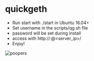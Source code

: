 # quickgeth

- Run start with ./start in Ubuntu 16.04+
- Set username in the scripts/qg.sh file
- password will be set during install
- access with http://<username>:<password>@<server_ip>/
- Enjoy!
 
 
![poopers](https://preview.redd.it/ic0e4y60e8r11.jpg?width=640&crop=smart&s=f9e4dd01e8ef5f650b9c6e766724e35092d201b8)
